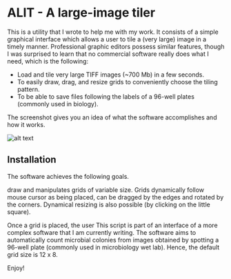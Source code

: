 # ALIT - A large-image tiler

This is a utility that I wrote to help me with my work. It consists of a simple
graphical interface which allows a user to tile a (very large) image 
in a timely manner. 
Professional graphic editors possess
similar features, though I was surprised to learn that no commercial 
software really does what I need, which is the following:

- Load and tile very large TIFF images (~700 Mb) in a few seconds. 
- To easily draw, drag, and resize grids to conveniently choose the tiling pattern.
- To be able to save files following the labels of a 96-well plates 
(commonly used in biology). 

The screenshot gives you an idea of what the software accomplishes and how 
it works.

![alt text][screenshot]

[screenshot]: https://github.com/lewlin/grid-image-cropper/blob/master/Screenshot.png "Screenshot"


## Installation
The software achieves the following goals.

draw and manipulates grids of 
variable size. Grids dynamically follow mouse cursor as being placed, can be 
dragged by the edges and rotated by the corners. Dynamical resizing is 
also possible (by clicking on the little square). 


Once a grid is placed, the user 
This script is part of an interface of a more complex  software that I am
 currently writing. The software aims to automatically count microbial 
 colonies from 
 images obtained by spotting a 96-well plate  (commonly used in microbiology
  wet lab). Hence,
 the default grid size is 12 x 8.  


Enjoy!


